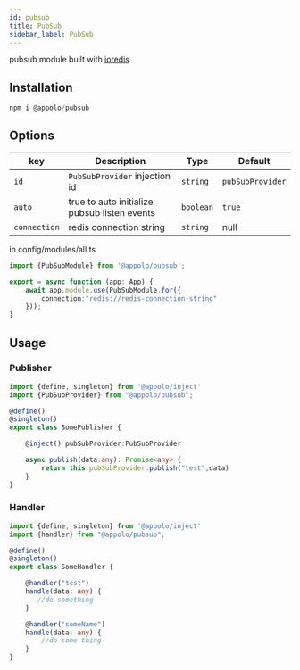 ```yaml
---
id: pubsub
title: PubSub
sidebar_label: PubSub
---
```

pubsub module built with [ioredis](https://github.com/luin/ioredis#pubsub)

## Installation

```typescript
npm i @appolo/pubsub
```

## Options
| key | Description | Type | Default
| --- | --- | --- | --- |
| `id` | `PubSubProvider` injection id | `string`|  `pubSubProvider`|
| `auto` | true to auto initialize pubsub listen events | `boolean` | `true` |
| `connection` | redis connection string | `string` | null |

in config/modules/all.ts

```typescript
import {PubSubModule} from '@appolo/pubsub';

export = async function (app: App) {
    await app.module.use(PubSubModule.for({
        connection:"redis://redis-connection-string"
    }));
}
```

## Usage

### Publisher
```typescript
import {define, singleton} from '@appolo/inject'
import {PubSubProvider} from "@appolo/pubsub";

@define()
@singleton()
export class SomePublisher {

    @inject() pubSubProvider:PubSubProvider

    async publish(data:any): Promise<any> {
        return this.pubSubProvider.publish("test",data)
    }
}

```
### Handler
```typescript
import {define, singleton} from '@appolo/inject'
import {handler} from "@appolo/pubsub";

@define()
@singleton()
export class SomeHandler {

    @handler("test")
    handle(data: any) {
       //do something
    }

    @handler("someName")
    handle(data: any) {
        //do some thing
    }
}
